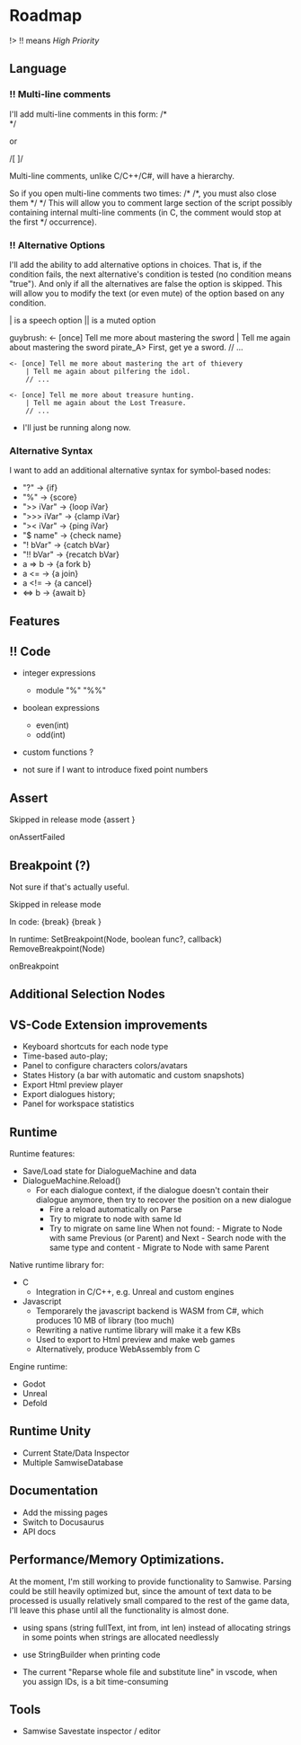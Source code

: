 # Roadmap

!> !! means *High Priority*

## Language

### !! Multi-line comments

I'll add multi-line comments in this form: 
/*  
*/

or 

/[
]/

Multi-line comments, unlike C/C++/C#, will have a hierarchy.

So if you open multi-line comments two times: /* /*, you must also close them */ */
This will allow you to comment large section of the script possibly containing internal multi-line comments
(in C, the comment would stop at the first */ occurrence).

### !! Alternative Options

I'll add the ability to add alternative options in choices. That is, if the condition fails,
the next alternative's condition is tested (no condition means "true"). And only if all the alternatives
are false the option is skipped.
This will allow you to modify the text (or even mute) of the option based on any condition.

| is a speech option
|| is a muted option

guybrush:
    <- [once] Tell me more about mastering the sword
        | Tell me again about mastering the sword
        pirate_A> First, get ye a sword.
        // ...

    <- [once] Tell me more about mastering the art of thievery
        | Tell me again about pilfering the idol.
        // ...

    <- [once] Tell me more about treasure hunting.
        | Tell me again about the Lost Treasure.
        // ...
        
   - I'll just be running along now.

### Alternative Syntax

I want to add an additional alternative syntax for symbol-based nodes:

- "?"			&rarr; {if}
- "%"			&rarr; {score}
- ">> iVar"	    &rarr; {loop iVar} 
- ">>> iVar"	&rarr; {clamp iVar} 
- ">< iVar" 	&rarr; {ping iVar} 
- "$ name"	    &rarr; {check name}
- "! bVar" 	    &rarr; {catch bVar}
- "!! bVar" 	&rarr; {recatch bVar}
- a => b 	    &rarr; {a fork b}
- a <=   	    &rarr; {a join}
- a <!=   	    &rarr; {a cancel}
- <=> b   	    &rarr; {await b}

## Features

## !! Code

- integer expressions
    - module "%" "%%"

- boolean expressions
    - even(int)
    - odd(int)

- custom functions ?

- not sure if I want to introduce fixed point numbers

## Assert

Skipped in release mode
{assert <boolean expression>}

onAssertFailed

## Breakpoint (?)
Not sure if that's actually useful.

Skipped in release mode

In code:
{break}
{break <boolean expression>}

In runtime:
SetBreakpoint(Node, boolean func?, callback)
RemoveBreakpoint(Node)

onBreakpoint

## Additional Selection Nodes

## VS-Code Extension improvements

- Keyboard shortcuts for each node type
- Time-based auto-play;
- Panel to configure characters colors/avatars
- States History (a bar with automatic and custom snapshots)
- Export Html preview player
- Export dialogues history;
- Panel for workspace statistics

## Runtime

Runtime features:
- Save/Load state for DialogueMachine and data
- DialogueMachine.Reload()
    - For each dialogue context, if the dialogue doesn't contain their dialogue anymore, 
    then try to recover the position on a new dialogue
        - Fire a reload automatically on Parse
        - Try to migrate to node with same Id
        - Try to migrate on same line
             When not found:
                - Migrate to Node with same Previous (or Parent) and Next
                - Search node with the same type and content
                - Migrate to Node with same Parent

Native runtime library for:
- C
    - Integration in C/C++, e.g. Unreal and custom engines 
- Javascript
    - Temporarely the javascript backend is WASM from C#, which produces 10 MB of library (too much)
    - Rewriting a native runtime library will make it a few KBs
    - Used to export to Html preview and make web games
    - Alternatively, produce WebAssembly from C

Engine runtime:
- Godot
- Unreal
- Defold

## Runtime Unity

- Current State/Data Inspector
- Multiple SamwiseDatabase

## Documentation

- Add the missing pages
- Switch to Docusaurus
- API docs

## Performance/Memory Optimizations. 

At the moment, I'm still working to provide functionality to Samwise. 
Parsing could be still heavily optimized but, since the amount of text data to be processed is usually relatively small compared to the rest of the game data, 
I'll leave this phase until all the functionality is almost done.

- using spans (string fullText, int from, int len) instead of allocating strings in some points when strings are allocated needlessly

- use StringBuilder when printing code

- The current "Reparse whole file and substitute line" in vscode, when you assign IDs, is a bit time-consuming


## Tools

- Samwise Savestate inspector / editor
